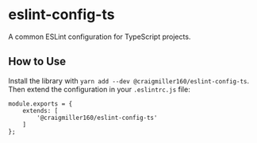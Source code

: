 # eslint-config-ts

A common ESLint configuration for TypeScript projects.

## How to Use

Install the library with `yarn add --dev @craigmiller160/eslint-config-ts`. Then extend the configuration in your `.eslintrc.js` file:

```
module.exports = {
    extends: [
        '@craigmiller160/eslint-config-ts'
    ]
};
```
